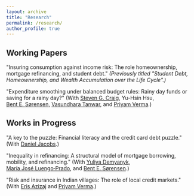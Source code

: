 ```yaml
---
layout: archive
title: "Research"
permalink: /research/
author_profile: true
---
```


## Working Papers

"Insuring consumption against income risk: The role homeownership, mortgage refinancing, and student debt." 
_(Previously titled "Student Debt, Homeownership, and Wealth Accumulation over the Life Cycle".)_
<br>

"Expenditure smoothing under balanced budget rules: Rainy day funds or saving for a rainy day?" (With [Steven&nbsp;G.&nbsp;Craig](https://www.uh.edu/class/economics/people/current-faculty/steve/), Yu-Hsin&nbsp;Hsu, [Bent&nbsp;E.&nbsp;S&oslash;rensen](https://uh.edu/~bsorense/), [Vasundhara&nbsp;Tanwar](https://sites.google.com/view/vasundharatanwar/home), and [Priyam&nbsp;Verma](https://sites.google.com/view/priyamverma/home).)
<br>

## Works in Progress

"A key to the puzzle: Financial literacy and the credit card debt puzzle." (With [Daniel&nbsp;Jacobs](https://dljacobs.github.io/).)
<br>

"Inequality in refinancing: A structural model of mortgage borrowing, mobility, and refinancing." (With [Yuliya&nbsp;Demyanyk](http://www.ydemyanyk.com/), [Mar&iacute;a&nbsp;Jos&eacute;&nbsp;Luengo&#8209;Prado](http://luengoprado.net/), and [Bent&nbsp;E.&nbsp;S&oslash;rensen](https://uh.edu/~bsorense/).)
<br>

"Risk and insurance in Indian villages: The role of local credit markets." (With [Eris&nbsp;Azizaj](https://sites.google.com/site/erisazizaj/home) and [Priyam&nbsp;Verma](https://sites.google.com/view/priyamverma/home).)
<br>
